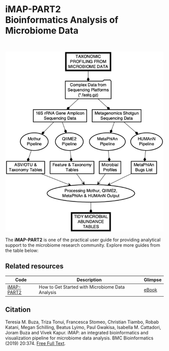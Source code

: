 # iMAP-PART2<br>Bioinformatics Analysis of Microbiome Data

<br>

![Workflow for bioinformatics analysis of microbiome data.](img/part2_flow.png)

The <strong>iMAP-PART2</strong> is one of the practical user guide for providing analytical support to the microbiome research community. Explore more guides from the table below:

## Related resources

|Code| Description | Glimpse |
|--------------------|---------------------------------------------|-------|
|[iMAP-PART2](https://github.com/tmbuza/iMAP-part2/) | How to Get Started with Microbiome Data Analysis | [eBook](https://complexdatainsights.com/books/microbiome-analysis/bioinformatics-analysis) |


## Citation
Teresia M. Buza, Triza Tonui, Francesca Stomeo, Christian Tiambo, Robab Katani, Megan Schilling, Beatus Lyimo, Paul Gwakisa, Isabella M. Cattadori, Joram Buza and Vivek Kapur. iMAP: an integrated bioinformatics and visualization pipeline for microbiome data analysis. BMC Bioinformatics (2019) 20:374. [Free Full Text](https://rdcu.be/b5iVj).
